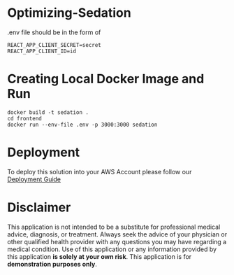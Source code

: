 # Optimizing-Sedation
.env file should be in the form of
```
REACT_APP_CLIENT_SECRET=secret
REACT_APP_CLIENT_ID=id
```

# Creating Local Docker Image and Run
```
docker build -t sedation .
cd frontend
docker run --env-file .env -p 3000:3000 sedation 
```
# Deployment
To deploy this solution into your AWS Account please follow our [Deployment Guide](./docs/DeploymentGuide.md)

# Disclaimer
This application is not intended to be a substitute for professional medical advice, diagnosis, or treatment. Always seek the advice of your physician or other qualified health provider with any questions you may have regarding a medical condition. Use of this application or any information provided by this application **is solely at your own risk**.
This application is for **demonstration purposes only**.
